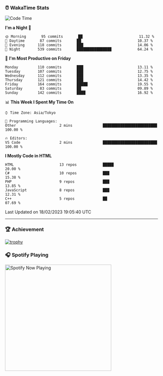 ### ⏰ WakaTime Stats


<!--START_SECTION:waka-->
![Code Time](http://img.shields.io/badge/Code%20Time-512%20hrs%2022%20mins-blue)

**I'm a Night 🦉** 

```text
🌞 Morning       95 commits       ██                          11.32 % 
🌆 Daytime       87 commits       ██                          10.37 % 
🌃 Evening      118 commits       ███                         14.06 % 
🌙 Night        539 commits       ████████████████            64.24 % 

```
📅 **I'm Most Productive on Friday** 

```text
Monday         110 commits       ███                         13.11 % 
Tuesday        107 commits       ███                         12.75 % 
Wednesday      112 commits       ███                         13.35 % 
Thursday       121 commits       ███                         14.42 % 
Friday         164 commits       █████                       19.55 % 
Saturday        83 commits       ██                          09.89 % 
Sunday         142 commits       ████                        16.92 % 

```


📊 **This Week I Spent My Time On** 

```text
⌚︎ Time Zone: Asia/Tokyo

💬 Programming Languages: 
Other                    2 mins              █████████████████████████   100.00 % 

🔥 Editors: 
VS Code                  2 mins              █████████████████████████   100.00 % 

```

**I Mostly Code in HTML** 

```text
HTML                     13 repos            █████                       20.00 % 
C#                       10 repos            ███                         15.38 % 
PHP                      9 repos             ███                         13.85 % 
JavaScript               8 repos             ███                         12.31 % 
C++                      5 repos             ██                          07.69 % 

```



 Last Updated on 18/02/2023 19:05:40 UTC
<!--END_SECTION:waka-->

---

### 🏆 Achievement

[![trophy](https://github-profile-trophy.vercel.app/?username=Slime-hatena&theme=flat&no-bg=true&no-frame=true&column=8)](https://github.com/ryo-ma/github-profile-trophy)

### 🎧 Spotify Playing

[<img src="https://spotify-now-playing-slime-hatena.vercel.app/api/spotify-playing" alt="Spotify Now Playing" width="350" />](https://open.spotify.com/user/slime_hatena)

<!--
**Slime-hatena/Slime-hatena** is a ✨ _special_ ✨ repository because its `README.md` (this file) appears on your GitHub profile.

Here are some ideas to get you started:

- 🔭 I’m currently working on ...
- 🌱 I’m currently learning ...
- 👯 I’m looking to collaborate on ...
- 🤔 I’m looking for help with ...
- 💬 Ask me about ...
- 📫 How to reach me: ...
- 😄 Pronouns: ...
- ⚡ Fun fact: ...
-->
